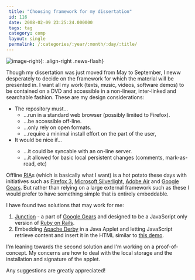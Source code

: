 ```yaml
---
 title: "Choosing framework for my dissertation"
 id: 116
 date: 2008-02-09 23:25:24.000000
 tags: tag
 category: comp
 layout: single
 permalink: /:categories/:year/:month/:day/:title/
---
```

![image-right](/assets/images/){: .align-right .news-flash}

Though my dissertation was just moved from May to September, I neww desperately to decide on the framework for which the material will be presented in. I want all my work (texts, music, videos, software demos) to be contained on a DVD and accessible in a non-linear, inter-linked and searchable fashion. These are my design considerations:
<ul>
<li>The repository must...
<ul>
<li>...run in a standard web browser (possibly limited to Firefox).</li>
<li>...be accessible off-line.</li>
<li>...only rely on open formats.</li>
<li>...require a minimal install effort on the part of the user,</li>
</ul>
<li>It would be nice if...</li>
<ul>
<li>...it could be syncable with an on-line server.</li>
<li>...it allowed for basic local persistent changes (comments, mark-as-read, etc)</li>
</ul>
</ul>
Offline <acronym title="Rich Internet Application">RIA</acronym>s (which is basically what I want) is a hot potato these days with initiatives such as <a href="http://wiki.mozilla.org/Firefox3">Firefox 3</a>, <a href="http://www.microsoft.com/silverlight/">Microsoft Silverlight</a>, <a href="http://www.adobe.com/products/air/">Adobe Air</a> and <a href="http://gears.google.com/">Google Gears</a>. But rather than relying on a large external framework such as these I would prefer to have something simple that is entirely embeddable.



I have found two solutions that may work for me:
<ol>
<li><a href="http://code.google.com/p/trimpath/wiki/TrimJunction">Junction</a> - a part of <a href="http://gears.google.com/">Google Gears</a> and designed to be a JavaScript only version of <a href="http://www.rubyonrails.org">Ruby on Rails</a>. 
<li>Embedding <a href="http://db.apache.org/derby">Apache Derby</a> in a Java Applet and letting JavaScript retrieve content and insert it in the HTML similar to <a href="http://developers.sun.com/javadb/overview/product_tour/">this demo</a>.
</ol>
I'm leaning towards the second solution and I'm working on a proof-of-concept. My concerns are how to deal with the local storage and the installation and signature of the applet.


Any suggestions are greatly appreciated!

